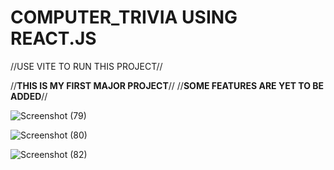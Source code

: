 # COMPUTER_TRIVIA USING REACT.JS

//USE VITE TO RUN THIS PROJECT//

//**THIS IS MY FIRST MAJOR PROJECT**//
//**SOME FEATURES ARE YET TO BE ADDED**//

![Screenshot (79)](https://user-images.githubusercontent.com/95878363/190901471-03628e5a-09b5-4eef-994e-86380bb8b6c4.png)

![Screenshot (80)](https://user-images.githubusercontent.com/95878363/190901477-203aaa15-2112-4217-9af5-ebbed770dcda.png)

![Screenshot (82)](https://user-images.githubusercontent.com/95878363/190901598-c4a5b206-5617-4fd0-ba6a-e2170e3d1b39.png)




